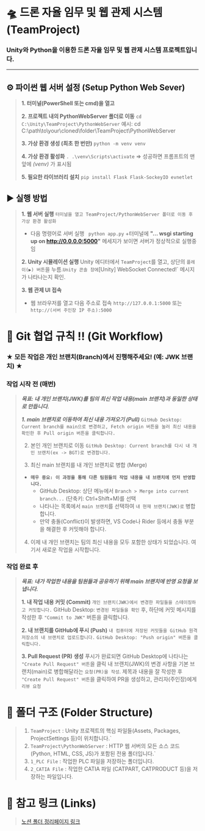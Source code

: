 
# 🛸 드론 자율 임무 및 웹 관제 시스템 (TeamProject)

### **Unity와 Python을 이용한 드론 자율 임무 및 웹 관제 시스템 프로젝트입니다.**

---
## ⚙️ 파이썬 웹 서버 설정 (Setup Python Web Sever)

>**1. 터미널(PowerShell 또는 cmd)을 열고**
>
>**2. 프로젝트 내의 PythonWebServer 폴더로 이동**
> `cd C:\Unity\TeamProject\PythonWebServer` 
>예시: cd C:\path\to\your\cloned\folder\TeamProject\PythonWebServer
>
>**3. 가상 환경 생성 (최초 한 번만)**
>`python -m venv venv`
>
>**4. 가상 환경 활성화**
>`. .\venv\Scripts\activate`
>=> 성공하면 프롬프트의 맨 앞에 _(venv)_ 가 표시됨
>
>**5. 필요한 라이브러리 설치**
>`pip install Flask Flask-SockeyIO evnetlet`


## ▶️ 실행 방법
>**1. 웹 서버 실행**
>`터미널을 열고 TeamProject/PythonWebServer 폴더로 이동 후 가상 환경 활성화`
> + 다음 명령어로 서버 실행
>` python app.py`
> +터미널에 **"... wsgi starting up on http://0.0.0.0:5000"** 메세지가 보이면 서버가 정상적으로 실행중임
> 
>**2. Unity 시뮬레이션 실행**
>Unity 에디터에서 `TeamProject`를 열고, 상단의 `플레이(▶) 버튼`을 누름.`
>Unity 콘솔 창에 `[Unity] WebSocket Connected!` 메시지가 나타나는지 확인.
>
>**3. 웹 관제 UI 접속**
>+ 웹 브라우저를 열고 다음 주소로 접속
>`http://127.0.0.1:5000` 또는 `http://(서버 주인장 IP 주소):5000`
>

# 🌳 Git 협업 규칙 !! (Git Workflow)
### **★ 모든 작업은 개인 브랜치(Branch)에서 진행해주세요! (예: JWK 브랜치) ★**

### 작업 시작 전 (매번)
>***목표: 내 개인 브랜치(JWK)를 팀의 최신 작업 내용(main 브랜치)과 동일한 상태로 만듭니다.***
>
>***1. main 브랜치로 이동하여 최신 내용 가져오기 (Pull)***
`GitHub Desktop: Current branch를 main으로 변경하고, Fetch origin 버튼을 눌러 최신 내용을 확인한 후 Pull origin 버튼을 클릭합니다.`
>
>2. 본인 개인 브랜치로 이동
>`GitHub Desktop: Current branch를 다시 내 개인 브랜치(ex -> BGT)로 변경합니다.`
>
>3. 최신 main 브랜치를 내 개인 브랜치로 병합 (Merge)
>+ **`매우 중요: 이 과정을 통해 다른 팀원들의 작업 내용을 내 브랜치에 먼저 반영합니다.`**
>   + GitHub Desktop: 상단 메뉴에서 `Branch > Merge into current branch...` (단축키: Ctrl+Shift+M)를 선택
>   + 나타나는 목록에서 `main 브랜치`를 선택하여 `내 현재 브랜치(JWK)로` 병합합니다. 
>   + 만약 충돌(Conflict)이 발생하면, VS Code나 Rider 등에서 충돌 부분을 해결한 후 커밋해야 합니다.
>
>4. 이제 내 개인 브랜치는 팀의 최신 내용을 모두 포함한 상태가 되었습니다. 여기서 새로운 작업을 시작합니다.

###  작업 완료 후

>***목표: 내가 작업한 내용을 팀원들과 공유하기 위해 main 브랜치에 반영 요청을 보냅니다.***
>
>**1. 내 작업 내용 커밋 (Commit)**
>`개인 브랜치(JWK)에서 변경한 파일들을 스테이징하고 커밋합니다.`
>GitHub Desktop: `변경된 파일들을 확인` 후, 하단에 커밋 메시지를 작성한 후 `"Commit to JWK"` 버튼을 클릭합니다.
>
>**2. 내 브랜치를 GitHub에 푸시 (Push)**
>`내 컴퓨터에 저장된 커밋들을 GitHub 원격 저장소의 내 브랜치로 업로드합니다.`
>`GitHub Desktop: "Push origin" 버튼을 클릭합니다.`
>
>**3. Pull Request (PR) 생성**
>푸시가 완료되면 GitHub Desktop에 나타나는 `"Create Pull Request" 버튼`을 클릭
>내 브랜치(JWK)의 변경 사항을 기본 브랜치(main)로 병합해달라는 `요청(PR)을 작성`.
>제목과 내용을 잘 작성한 후` "Create Pull Request" 버튼`을 클릭하여 PR을 생성하고, 관리자(주인장)에게 `리뷰 요청`

# 📂 폴더 구조 (Folder Structure)

>1. `TeamProject` : Unity 프로젝트의 핵심 파일들(Assets, Packages, ProjectSettings 등)이 위치합니다.`
>2. `TeamProject\PythonWebServer` : HTTP 웹 서버의 모든 소스 코드(Python, HTML, CSS, JS)가 포함된 전용 폴더입니다.`
>3. `1_PLC File` : 작업한 PLC 파일을 저장하는 폴더입니다.
>4. `2_CATIA File` : 작업한 CATIA 파일 (CATPART, CATPRODUCT 등)을 저장하는 파일입니다.

# 🚀 참고 링크 (Links)
>[노션 폴더 정리페이지 링크](https://sable-beard-26b.notion.site/Unity-Python-208fbf84667880368c81d891d256744b?source=copy_link)
>
  


